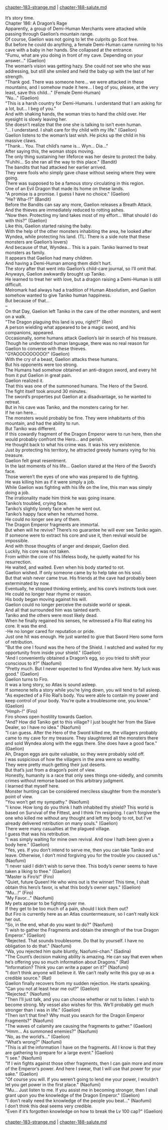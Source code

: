 [chapter-183-strange.md](./chapter-183-strange.md) | [chapter-188-salute.md](./chapter-188-salute.md) <br/>
<br/>
It’s story time.<br/>
Chapter 186: A Dragon’s Rage<br/>
Apparently, a group of Demi-Human Merchants were attacked while passing through Gaelion’s mountain range.<br/>
Of course, Gaelion was not going to let the culprits go Scot free.<br/>
But before he could do anything, a female Demi-Human came running to his cave with a baby in her hands. She collapsed at the entrance.<br/>
"Fumu, what are you doing in front of my cave. Depending on your answer…" (Gaelion)<br/>
The woman’s vision was getting hazy. She could not see who she was addressing, but still she smiled and held the baby up with the last of her strength.<br/>
"Thank god. There was someone here… we were attacked in these mountains, and I somehow made it here… I beg of you, please, at the very least, save this child…" (Female Demi-Human)<br/>
"Nu…" (Gaelion)<br/>
"This is a harsh country for Demi-Humans. I understand that I am asking for a lot, but… I beg of you."<br/>
And with shaking hands, the woman tries to hand the child over. Her eyesight is slowly leaving her.<br/>
She doesn’t realize that the one she is talking to isn’t even human.<br/>
"… I understand. I shalt care for thy child with my life." (Gaelion)<br/>
Gaelion listens to the woman’s last wish. He picks up the child in his massive claws.<br/>
"Thank… You. That child’s name is… Wyn… Dia…"<br/>
After saying this, the woman stops moving.<br/>
The only thing sustaining her lifeforce was her desire to protect the baby.<br/>
"Fuhihi… So she ran all the way to this place." (Bandit)<br/>
The bandits that had attacked her earlier arrived.<br/>
They were fools who simply gave chase without seeing where they were going.<br/>
There was supposed to be a famous story circulating in this region.<br/>
One of an Evil Dragon that made its home on these lands.<br/>
"A promise is a promise. I guess I have no choice." (Gaelion)<br/>
"He? Wha-!?" (Bandit)<br/>
Before the Bandits can say any more, Gaelion releases a Breath Attack.<br/>
And the thieves are immediately reduced to rotting ashes.<br/>
"Now then. Protecting my land takes most of my effort… What should I do with this?" (Gaelion)<br/>
Like this, Gaelion started raising the baby.<br/>
With the help of the other monsters inhabiting the area, he looked after Wyndea, while protecting his land. (TL: There is a side note that these monsters are Gaelion’s lovers)<br/>
And because of that, Wyndea… This is a pain. Taniko learned to treat monsters as family.<br/>
It appears that Gaelion had many children.<br/>
And having a Demi-Human among them didn’t hurt.<br/>
The story after that went into Gaelion’s child-care journal, so I’ll omit that.<br/>
Anyways, Gaelion awkwardly brought up Taniko.<br/>
He learned to treat her with love, but a dragon raising a Demi-Human is still difficult.<br/>
Melromark had always had a tradition of Human Absolutism, and Gaelion somehow wanted to give Taniko human happiness.<br/>
But because of that…<br/>
–<br/>
On that Day, Gaelion left Taniko in the care of the other monsters, and went on a walk.<br/>
"The Dragon plaguing this land is you, right!?" (Ren)<br/>
A person wielding what appeared to be a magic sword, and his companions, appeared.<br/>
Occasionally, some humans attack Gaelion’s lair in search of his treasure.<br/>
Though he understood human language, there was no real reason for Gaelion to converse with these thieves.<br/>
"GYAOOOOOOOOO!" (Gaelion)<br/>
With the cry of a beast, Gaelion attacks these humans.<br/>
But his opponents were too strong.<br/>
The Humans had somehow obtained an anti-dragon sword, and every hit from it put Gaelion in great pain.<br/>
Gaelion realized it.<br/>
That this was one of the summoned humans. The Hero of the Sword.<br/>
The fight itself took around 30 minutes.<br/>
The sword’s properties put Gaelion at a disadvantage, so he wanted to retreat.<br/>
But in his cave was Taniko, and the monsters caring for her.<br/>
If he ran here…<br/>
The monsters would probably be fine. They were inhabitants of this mountain, and had the ability to run.<br/>
But Taniko was different.<br/>
If this cowardly fragment of the Dragon Emperor were to run here, then she would probably confront the Hero… and perish.<br/>
He thought back to what his crime was. It was his very existence.<br/>
Just by protecting his territory, he attracted greedy humans vying for his treasure.<br/>
Gaelion felt great resentment.<br/>
In the last moments of his life… Gaelion stared at the Hero of the Sword’s face.<br/>
Those weren’t the eyes of one who was prepared to die fighting.<br/>
He was killing him as if it were simply a job.<br/>
While Gaelion was fighting with his life on the line, this man was simply doing a job.<br/>
The irrationality made him think he was going insane.<br/>
Taniko’s troubled, crying face.<br/>
Taniko’s slightly lonely face when he went out.<br/>
Taniko’s happy face when he returned home.<br/>
He could no longer see any of them.<br/>
The Dragon Emperor fragments are immortal.<br/>
But when will he revive? There’s no guarantee he will ever see Taniko again.<br/>
If someone were to extract his core and use it, then revival would be impossible.<br/>
And with those thoughts of anger and despair, Gaelion died.<br/>
Luckily, his core was not taken.<br/>
From within the core of his lifeless body, he quietly waited for his resurrection.<br/>
He waited, and waited. Even when his body started to rot.<br/>
Gaelion wished. If only someone came by to help take on his soul.<br/>
But that wish never came true. His friends at the cave had probably been exterminated by now.<br/>
Eventually, he stopped thinking entirely, and his core’s instincts took over.<br/>
He could no longer hear rhyme or reason.<br/>
His body began moving against his will.<br/>
Gaelion could no longer perceive the outside world or speak.<br/>
And all that surrounded him was tainted earth.<br/>
Taniko and the others were most likely dead.<br/>
When he finally regained his senses, he witnessed a Filo Rial eating his core. It was the end.<br/>
-He no longer cared for reputation or pride.<br/>
Just one hit was enough. He just wanted to give that Sword Hero some form of retribution.<br/>
"But the one I found was the hero of the Shield. I watched and waited for my opportunity from inside your shield." (Gaelion)<br/>
"And I conveniently obtained a Dragon’s egg, so you tried to shift your conscious to it?" (Naofumi)<br/>
"Pretty much. But I never expected to find Wyndea alive here. My luck was good." (Gaelion)<br/>
Gaelion turns to Firo.<br/>
It was a long story, so Atlas is sound asleep.<br/>
If someone tells a story while you’re lying down, you will tend to fall asleep.<br/>
"As expected of a Filo Rial’s body. You were able to contain my power and keep control of your body. You’re quite a troublesome one, you know." (Gaelion)<br/>
"Hmph-!" (Firo)<br/>
Firo shows open hostility towards Gaelion.<br/>
"And? How did Taniko get to this village? I just bought her from the Slave Dealer, so I have no idea." (Naofumi)<br/>
"I can guess. After the Hero of the Sword killed me, the villagers probably came to my cave for my treasure. They slaughtered all the monsters there and sold Wyndea along with the eggs there. She does have a good face." (Gaelion)<br/>
Ah, Dragon eggs are quite valuable, so they were probably sold off.<br/>
I was suspicious of how the villagers in the area were so wealthy.<br/>
They were pretty much getting their just deserts.<br/>
But that’s just from a dragon’s point of view.<br/>
Honestly, humanity is a race that only sees things one-sidedly, and commits crimes without remorse based on this arbitrary judgment.<br/>
I learned that myself here.<br/>
Monster hunting can be considered merciless slaughter from the monster’s point of view.<br/>
"You won’t get my sympathy." (Naofumi)<br/>
"I know. How long do you think I hath inhabited thy shield? This world is based on Survival of the Fittest, and I think I’m resigning. I can’t forgive the one who killed me without any thought and left my body to rot, but I’ve already delivered retribution on many souls." (Gaelion)<br/>
There were many casualties at the plagued village.<br/>
I guess that was his retribution.<br/>
"I was simply waiting for mine own revival. And now I hath been given a body here." (Gaelion)<br/>
"Yes, yes. If you don’t intend to serve me, then you can take Taniko and leave. Otherwise, I don’t mind forgiving you for the trouble you caused us." (Naofumi)<br/>
"I never said I didn’t wish to serve thee. This body’s owner seems to have taken a liking to thee." (Gaelion)<br/>
"Master is Firo’s!" (Firo)<br/>
"Quiet, future Queen! He who wins out is the winner! This time, I shalt obtain this hero’s favor, is what this body’s owner says." (Gaelion)<br/>
"Mu…!" (Firo)<br/>
"My Favor…" (Naofumi)<br/>
My pets appear to be fighting over me.<br/>
If they get to be too much of a pain, should I kick them out?<br/>
But Firo is currently here as an Atlas countermeasure, so I can’t really kick her out.<br/>
"So, in the end, what do you want to do?" (Naofumi)<br/>
"I wish to gather the Fragments and obtain the strength of the true Dragon Emperor." (Gaelion)<br/>
"Rejected. That sounds troublesome. Do that by yourself. I have no obligation to do that." (Naofumi)<br/>
"Wa, you rejected him quite bluntly, Naofumi-chan." (Sadina)<br/>
"The Count’s decision making ability is amazing. He can say that even when he’s offering you so much information about Dragons." (Rat)<br/>
"Information? Think you can write a paper on it?" (Naofumi)<br/>
"I don’t think anyone will believe it. We can’t really write this guy up as a credible source." (Rat)<br/>
Gaelion finally recovers from my sudden rejection. He starts speaking.<br/>
"Can you not at least hear me out?" (Gaelion)<br/>
"Rejected." (Naofumi)<br/>
"Then I’ll just talk, and you can choose whether or not to listen. I wish to become strong. My vessel also wishes for this. We’ll probably get much stronger than I was in life." (Gaelion)<br/>
"Then isn’t that fine? Why must you search for the Dragon Emperor Fragments?" (Naofumi)<br/>
"The waves of calamity are causing the fragments to gather." (Gaelion)<br/>
"Hmm… As summoned enemies?" (Naofumi)<br/>
"No, as the world’s…" (Gaelion)<br/>
"What’s wrong?" (Naofumi)<br/>
"This is all the information I have on the fragments. All I know is that they are gathering to prepare for a large event." (Gaelion)<br/>
"I see." (Naofumi)<br/>
"If I win fights against those other fragments, then I can gain more and more of the Emperor’s power. And here I swear, that I will use that power for your sake." (Gaelion)<br/>
"Of course you will. If you weren’t going to lend me your power, I wouldn’t let you get power in the first place." (Naofumi)<br/>
"Mu… Just listen to me. If you assist me in becoming stronger, then I shall grant upon you the knowledge of the Dragon Emperor." (Gaelion)<br/>
"I don’t really need the knowledge of the people you beat…" (Naofumi)<br/>
I don’t think this deal seems very credible.<br/>
"Even if it’s forgotten knowledge on how to break the Lv 100 cap?" (Gaelion)<br/>
<br/>
[chapter-183-strange.md](./chapter-183-strange.md) | [chapter-188-salute.md](./chapter-188-salute.md) <br/>
